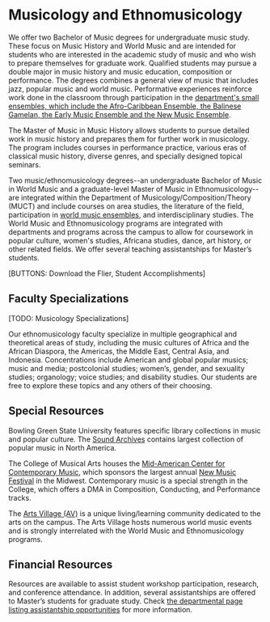 # Musicology and Ethnomusicology

We offer two Bachelor of Music degrees for undergraduate music study. These focus on Music History and World Music and are intended for students who are interested in the academic study of music and who wish to prepare themselves for graduate work. Qualified students may pursue a double major in music history and music education, composition or performance. The degrees combines a general view of music that includes jazz, popular music and world music. Performative experiences reinforce work done in the classroom through participation in the [department's small ensembles, which include the Afro-Caribbean Ensemble, the Balinese Gamelan, the Early Music Ensemble and the New Music Ensemble](link).

The Master of Music in Music History allows students to pursue detailed work in music history and prepares them for further work in musicology. The program includes courses in performance practice, various eras of classical music history, diverse genres, and specially designed topical seminars.

Two music/ethnomusicology degrees--an undergraduate Bachelor of Music in World Music and a graduate-level Master of Music in Ethnomusicology--are integrated within the Department of Musicology/Composition/Theory (MUCT) and include courses on area studies, the literature of the field, participation in [world music ensembles](link), and interdisciplinary studies. The World Music and Ethnomusicology programs are integrated with departments and programs across the campus to allow for coursework in popular culture, women's studies, Africana studies, dance, art history, or other related fields. We offer several teaching assistantships for Master’s students.

[BUTTONS: Download the Flier, Student Accomplishments]

## Faculty Specializations

[TODO: Musicology Specializations]

Our ethnomusicology faculty specialize in multiple geographical and theoretical areas of study, including the music cultures of Africa and the African Diaspora, the Americas, the Middle East, Central Asia, and Indonesia. Concentrations include American and global popular musics; music and media; postcolonial studies; women’s, gender, and sexuality studies; organology; voice studies; and disability studies. Our students are free to explore these topics and any others of their choosing.

## Special Resources

Bowling Green State University features specific library collections in music and popular culture. The [Sound Archives](link) contains largest collection of popular music in North America.

The College of Musical Arts houses the [Mid-American Center for Contemporary Music](link), which sponsors the largest annual [New Music Festival](link) in the Midwest. Contemporary music is a special strength in the College, which offers a DMA in Composition, Conducting, and Performance tracks.

The [Arts Village (AV)](link) is a unique living/learning community dedicated to the arts on the campus. The Arts Village hosts numerous world music events and is strongly interrelated with the World Music and Ethnomusicology programs.

## Financial Resources

Resources are available to assist student workshop participation, research, and conference attendance. In addition, several assistantships are offered to Master’s students for graduate study. Check [the departmental page listing assistantship opportunities](link) for more information.

